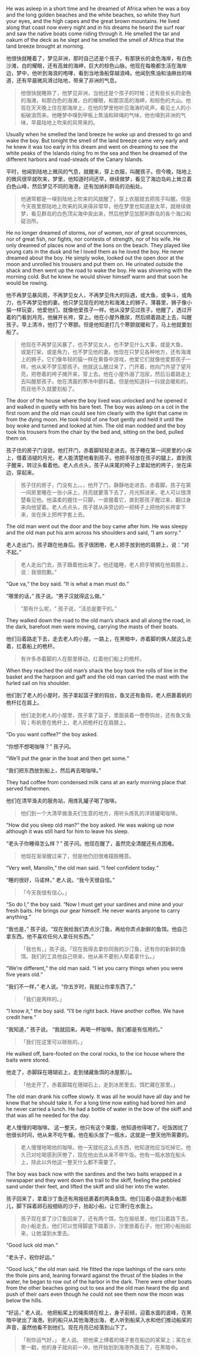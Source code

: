 

He was asleep in a short time and he dreamed of Africa when he was a boy and the long golden beaches and the white beaches, so white they hurt your eyes, and the high capes and the great brown mountains. He lived along that coast now every night and in his dreams he heard the surf roar and saw the native boats come riding through it. He smelled the tar and oakum of the deck as he slept and he smelled the smell of Africa that the land breeze brought at morning.

他很快就睡着了，梦见非洲，那时自己还是个孩子，有那狭长的金色海岸，有白色沙滩，白的耀眼，还有高耸的海岬，巨大的棕色山脉。他现在每晚都生活在海岸边，梦中，他听到海浪的咆哮，看到当地渔船穿越浪峰。他闻到焦油和油麻丝的味道，还有早晨微风滑过陆地，带来了非洲的气息。

> 他很快就睡熟了，他梦见非洲，当他还是个孩子的时候；还有些长长的金色的海滩，和那白色的海滩，白的耀眼，和那崇高的海岬，和棕色的大山。他现在天天晚上住在那海岸上，在他的梦里他听见海涛的吼声，看见土人的小船破浪而来。他睡梦中嗅到甲板上焦油和碎绳的气味，他也嗅到非洲的气味，早晨陆地上吹来的风带来的。

Usually when he smelled the land breeze he woke up and dressed to go and wake the boy. But tonight the smell of the land breeze came very early and he knew it was too early in his dream and went on dreaming to see the white peaks of the Islands rising fro m the sea and then he dreamed of the different harbors and road-steads of the Canary Islands.

平时，他闻到陆地上微风的气息，就醒来，穿上衣服，叫醒孩子。但今晚，陆地上的微风很早就吹来，梦里，他知道时间还早，继续做梦，看见了海边岛屿上耸立着白色山峰，然后梦见不同的海港，还有加纳利群岛的泊船处。

> 他通常都是一嗅到陆地上吹来的风就醒了，穿上衣服就去把孩子叫醒。但是今天夜里那陆地上吹来的风来得非常早，他在梦里也知道是太早，就继续做梦，看见群岛的白色顶尖海中突出来，然后他梦见加那利群岛的各个海口和碇泊所。

He no longer dreamed of storms, nor of women, nor of great occurrences, nor of great fish, nor fights, nor contests of strength, nor of his wife. He only dreamed of places now and of the lions on the beach. They played like young cats in the dusk and he l loved them as he loved the boy. He never dreamed about the boy. He simply woke, looked out the open door at the moon and unrolled his trousers and put them on. He urinated outside the shack and then went up the road to wake the boy. He was shivering with the morning cold. But he knew he would shiver himself warm and that soon he would be rowing.

他不再梦见暴风雨，不再梦见女人，不再梦见伟大的际遇，或大鱼，或争斗，或角力，也不再梦见他的妻。他只梦见现在的地方和海滩上的狮子。薄暮里，狮子像小猫一样玩耍，他爱他们，就像他爱孩子一样。他从没梦见过孩子。他醒了，透过开着的门看到月亮，他展开长袴，穿上。他在小屋外撒尿，然后顺着路走上去，叫醒孩子。早上清冷，他打了个寒颤。但是他知道打几个寒颤就暖和了，马上他就要划船了。

> 他现在不再梦见风暴了，也不梦见女人，也不梦见什么大事，或是大鱼， 或是打架，或是角力，也不梦见他的妻。他现在只梦见各种地方，还有海滩上的狮子。它们像年轻的猫一样在黄昏中游戏，他爱它们就像他爱那孩子一样。他从来不梦见那孩子。他就这么醒过来了，门开着，他向门外望了望月亮，把卷着的袴子摊开来，穿上去。他在小屋外溺了泡尿，然后沿着路走上去叫醒那孩子。他在清晨的寒冷中颤抖着。但是他知道抖一抖就会暖和的，而且他不久就要划船了。


The door of the house where the boy lived was unlocked and he opened it and walked in quietly with his bare feet. The boy was asleep on a cot in the first room and the old man could see him clearly with the light that came in from the dying moon. He took hold of one foot gently and held it until the boy woke and turned and looked at him. The old man nodded and the boy took his trousers from the chair by the bed and, sitting on the bed, pulled them on.

孩子住的房子门没锁，他打开门，赤着脚轻轻走进去。孩子睡在第一间房里的小床上，借着消褪的月光，老人能清楚地看到孩子。他把手轻放在孩子的腿上，直到孩子醒来，转过头看着他。老人点点头，孩子从床尾的椅子上拿起他的袴子，坐在床边，穿起来。

> 孩子住的房子，门没有上。。，他开了门，静静地走进去，赤着脚。孩子在第一间房里睡在一张小床上，月亮就要落下去了，月光照进来，老人可以很清楚看见他。他温柔的握住一只脚，一直握着它，直到那孩子醒过来，翻过身来向他望着。老人点点头，孩子就从床旁边的一把椅子上把他的长袴拿下来，坐在床上把袴字套上去。

The old man went out the door and the boy came after him. He was sleepy and the old man put his arm across his shoulders and said, “I am sorry.“

老人走出门，孩子跟在他身后。孩子很困倦，老人把手放到他的肩膀上，说：“对不起。”

> 老人走出门去，孩子跟着他出来了。他还瞌睡，老人把手臂搁在他肩膀上，说：我很抱歉。”

“Que va,“ the boy said. “It is what a man must do.“

“哪里的话，” 孩子说。“男子汉就得这么做。”

> "那有什么呢，" 孩子说，“活总是要干的。”

They walked down the road to the old man’s shack and all along the road, in the dark, barefoot men were moving, carrying the masts of their boats.

他们沿着路走下去，走去老人的小屋。一路上，在黑暗中，赤着脚的俩人就这么走着，扛着船上的桅杆。

> 有许多赤着脚的人在那里移动，扛着他们船上的桅杆。

When they reached the old man’s shack the boy took the rolls of line in the basket and the harpoon and gaff and the old man carried the mast with the furled sail on his shoulder.

他们到了老人的小屋时，孩子拿起篮子里的钩丝，鱼叉还有鱼钩，老人把裹着帆的桅杆扛在肩上。

> 他们走到老人的小屋里，孩子拿了篮子，里面装着一卷卷钩丝，还有鱼叉鱼钩；布帆卷在桅杆上，老人把桅杆扛在肩膀上。

“Do you want coffee?“ the boy asked.

“你想不想喝咖啡？” 孩子问。

“We’ll put the gear in the boat and then get some.“

“我们把东西放到船上，然后再去喝咖啡。”

They had coffee from condensed milk cans at an early morning place that served fishermen.

他们在清早渔夫的服务站，用炼乳罐子喝了咖啡。

> 他们到一个大清早做渔夫们生意的地方，用听头炼乳的洋铁罐喝咖啡。

“How did you sleep old man?“ the boy asked. He was waking up now although it was still hard for him to leave his sleep.

“老头子你睡得怎么样？” 孩子问。他现在醒了，虽然完全清醒还有点困难。

> 他现在渐渐醒过来了，但是他仍旧很难摆脱睡意。

“Very well, Manolin,“ the old man said. “I feel confident today.“

“睡的很好，马诺林，” 老人说。“我今天很自信。”

> 「今天我很有信心。」

“So do I,“ the boy said. “Now I must get your sardines and mine and your fresh baits. He brings our gear himself. He never wants anyone to carry anything.“

“我也是，” 孩子说。“现在我给我们弄点沙汀鱼，再给你弄点新鲜的鱼饵。他自己拿东西。他不喜欢任何人拿任何东西。”

> 「我也有，」孩子说。「现在我得去拿你同我的沙汀鱼，还有你的新鲜的鱼饵。我们的工具他自己带来，他从来不要别人帮着拿什么。」

“We’re different,“ the old man said. “I let you carry things when you were five years old.“

“我们不一样，” 老人说。“你五岁时，我就让你拿东西了。”

> 「我们是两样的。」

“I know it,“ the boy said. “I’ll be right back. Have another coffee. We have credit here.“

“我知道，” 孩子说。 “我就回来。再喝一杯咖啡。我们都是有信用的。”

> 「我们在这里可以赊账的。」

He walked off, bare-footed on the coral rocks, to the ice house where the baits were stored.

他走了，赤脚踩在珊瑚岩上，走到储藏鱼饵的冰屋那儿。

> 「他走开了，赤着脚踏在珊瑚石上，走到冰房里去，饵贮藏在那里。」

The old man drank his coffee slowly. It was all he would have all day and he knew that he should take it. For a long time now eating had bored him and he never carried a lunch. He had a bottle of water in the bow of the skiff and that was all he needed for the day.

老人慢慢的喝咖啡。 这一整天，他只有这个果腹，他知道他得喝了。吃饭困扰了他很长时间，他从来不吃午餐。他在船头放了一瓶水，这就是一整天他所需要的。

> 老人慢慢地喝他的咖啡。他一天就吃这么点东西，他知道他应当吃掉它。他久已对吃喝感到厌倦了，现在他出去从来不带午饭。他有一瓶水放在船头上，除此以外他这一整天什么都不需要了。

The boy was back now with the sardines and the two baits wrapped in a newspaper and they went down the trail to the skiff, feeling the pebbled sand under their feet, and lifted the skiff and slid her into the water.

孩子回来了，拿着沙丁鱼还有用报纸裹着的两条鱼饵。他们沿着小路走到小船那儿，脚下踩着卵石般细砾的沙子，抬起小船，让它滑行在水面上。

> 孩子现在拿了沙汀鱼回来了，还有两个饵，包在报纸里，他们沿着路下去，向小船走去，他们可以觉得脚底下踏着沙，沙里嵌着石子，他们把小船抬起来，让她溜到水里去。

“Good luck old man.“

“老头子，祝你好运。”

“Good luck,“ the old man said. He fitted the rope lashings of the oars onto the thole pins and, leaning forward against the thrust of the blades in the water, he began to row out of the harbor in the dark. There were other boats from the other beaches going out to sea and the old man heard the dip and push of their oars even though he could not see them now the moon was below the hills.

“好运，” 老人说。 他把船桨上的绳索绑在栓上，身子前倾，迎着水面的波峰，在黑暗中驶出了海港。别的船只从其他海港出海，老人听到船桨入水和他们推动船桨的声音，虽然他看不到他们。现在月亮已经落到山下了。

> 「祝你运气好，」 老人说。 把他桨上缚着的绳子套在船边的桨架上；桨在水里一戳，他的身子就向前一冲，他开始划到海港外面去了，在黑暗中。

